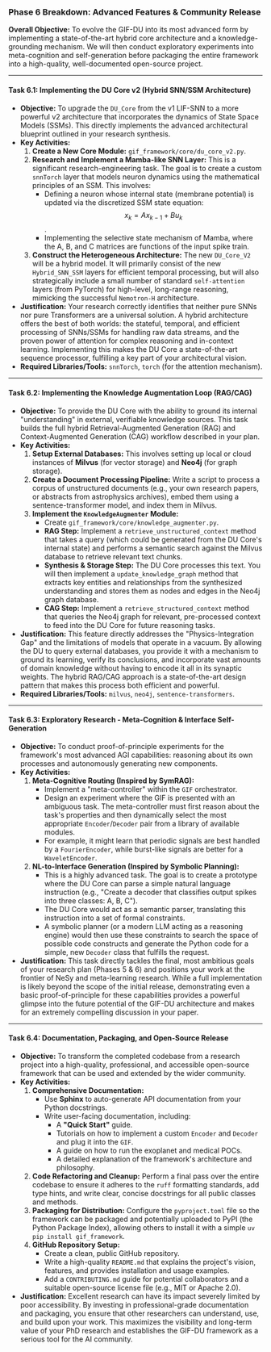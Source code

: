 ### **Phase 6 Breakdown: Advanced Features & Community Release**

**Overall Objective:** To evolve the GIF-DU into its most advanced form by implementing a state-of-the-art hybrid core architecture and a knowledge-grounding mechanism. We will then conduct exploratory experiments into meta-cognition and self-generation before packaging the entire framework into a high-quality, well-documented open-source project.

---

#### **Task 6.1: Implementing the DU Core v2 (Hybrid SNN/SSM Architecture)**

* **Objective:** To upgrade the `DU_Core` from the v1 LIF-SNN to a more powerful v2 architecture that incorporates the dynamics of State Space Models (SSMs). This directly implements the advanced architectural blueprint outlined in your research synthesis.
* **Key Activities:**
    1.  **Create a New Core Module:** `gif_framework/core/du_core_v2.py`.
    2.  **Research and Implement a Mamba-like SNN Layer:** This is a significant research-engineering task. The goal is to create a custom `snnTorch` layer that models neuron dynamics using the mathematical principles of an SSM. This involves:
        * Defining a neuron whose internal state (membrane potential) is updated via the discretized SSM state equation: $$x_k = Ax_{k-1} + Bu_k$$.
        * Implementing the selective state mechanism of Mamba, where the A, B, and C matrices are functions of the input spike train.
    3.  **Construct the Heterogeneous Architecture:** The new `DU_Core_V2` will be a hybrid model. It will primarily consist of the new `Hybrid_SNN_SSM` layers for efficient temporal processing, but will also strategically include a small number of standard `self-attention` layers (from PyTorch) for high-level, long-range reasoning, mimicking the successful `Nemotron-H` architecture.
* **Justification:** Your research correctly identifies that neither pure SNNs nor pure Transformers are a universal solution. A hybrid architecture offers the best of both worlds: the stateful, temporal, and efficient processing of SNNs/SSMs for handling raw data streams, and the proven power of attention for complex reasoning and in-context learning. Implementing this makes the DU Core a state-of-the-art sequence processor, fulfilling a key part of your architectural vision.
* **Required Libraries/Tools:** `snnTorch`, `torch` (for the attention mechanism).

---

#### **Task 6.2: Implementing the Knowledge Augmentation Loop (RAG/CAG)**

* **Objective:** To provide the DU Core with the ability to ground its internal "understanding" in external, verifiable knowledge sources. This task builds the full hybrid Retrieval-Augmented Generation (RAG) and Context-Augmented Generation (CAG) workflow described in your plan.
* **Key Activities:**
    1.  **Setup External Databases:** This involves setting up local or cloud instances of **Milvus** (for vector storage) and **Neo4j** (for graph storage).
    2.  **Create a Document Processing Pipeline:** Write a script to process a corpus of unstructured documents (e.g., your own research papers, or abstracts from astrophysics archives), embed them using a sentence-transformer model, and index them in Milvus.
    3.  **Implement the `KnowledgeAugmenter` Module:**
        * Create `gif_framework/core/knowledge_augmenter.py`.
        * **RAG Step:** Implement a `retrieve_unstructured_context` method that takes a query (which could be generated from the DU Core's internal state) and performs a semantic search against the Milvus database to retrieve relevant text chunks.
        * **Synthesis & Storage Step:** The DU Core processes this text. You will then implement a `update_knowledge_graph` method that extracts key entities and relationships from the synthesized understanding and stores them as nodes and edges in the Neo4j graph database.
        * **CAG Step:** Implement a `retrieve_structured_context` method that queries the Neo4j graph for relevant, pre-processed context to feed into the DU Core for future reasoning tasks.
* **Justification:** This feature directly addresses the "Physics-Integration Gap" and the limitations of models that operate in a vacuum. By allowing the DU to query external databases, you provide it with a mechanism to ground its learning, verify its conclusions, and incorporate vast amounts of domain knowledge without having to encode it all in its synaptic weights. The hybrid RAG/CAG approach is a state-of-the-art design pattern that makes this process both efficient and powerful.
* **Required Libraries/Tools:** `milvus`, `neo4j`, `sentence-transformers`.

---

#### **Task 6.3: Exploratory Research - Meta-Cognition & Interface Self-Generation**

* **Objective:** To conduct proof-of-principle experiments for the framework's most advanced AGI capabilities: reasoning about its own processes and autonomously generating new components.
* **Key Activities:**
    1.  **Meta-Cognitive Routing (Inspired by SymRAG):**
        * Implement a "meta-controller" within the `GIF` orchestrator.
        * Design an experiment where the GIF is presented with an ambiguous task. The meta-controller must first reason about the task's properties and then dynamically select the most appropriate `Encoder`/`Decoder` pair from a library of available modules.
        * For example, it might learn that periodic signals are best handled by a `FourierEncoder`, while burst-like signals are better for a `WaveletEncoder`.
    2.  **NL-to-Interface Generation (Inspired by Symbolic Planning):**
        * This is a highly advanced task. The goal is to create a prototype where the DU Core can parse a simple natural language instruction (e.g., "Create a decoder that classifies output spikes into three classes: A, B, C").
        * The DU Core would act as a semantic parser, translating this instruction into a set of formal constraints.
        * A symbolic planner (or a modern LLM acting as a reasoning engine) would then use these constraints to search the space of possible code constructs and generate the Python code for a simple, new `Decoder` class that fulfills the request.
* **Justification:** This task directly tackles the final, most ambitious goals of your research plan (Phases 5 & 6) and positions your work at the frontier of NeSy and meta-learning research. While a full implementation is likely beyond the scope of the initial release, demonstrating even a basic proof-of-principle for these capabilities provides a powerful glimpse into the future potential of the GIF-DU architecture and makes for an extremely compelling discussion in your paper.

---

#### **Task 6.4: Documentation, Packaging, and Open-Source Release**

* **Objective:** To transform the completed codebase from a research project into a high-quality, professional, and accessible open-source framework that can be used and extended by the wider community.
* **Key Activities:**
    1.  **Comprehensive Documentation:**
        * Use **Sphinx** to auto-generate API documentation from your Python docstrings.
        * Write user-facing documentation, including:
            * A **"Quick Start"** guide.
            * Tutorials on how to implement a custom `Encoder` and `Decoder` and plug it into the `GIF`.
            * A guide on how to run the exoplanet and medical POCs.
            * A detailed explanation of the framework's architecture and philosophy.
    2.  **Code Refactoring and Cleanup:** Perform a final pass over the entire codebase to ensure it adheres to the `ruff` formatting standards, add type hints, and write clear, concise docstrings for all public classes and methods.
    3.  **Packaging for Distribution:** Configure the `pyproject.toml` file so the framework can be packaged and potentially uploaded to PyPI (the Python Package Index), allowing others to install it with a simple `uv pip install gif_framework`.
    4.  **GitHub Repository Setup:**
        * Create a clean, public GitHub repository.
        * Write a high-quality `README.md` that explains the project's vision, features, and provides installation and usage examples.
        * Add a `CONTRIBUTING.md` guide for potential collaborators and a suitable open-source license file (e.g., MIT or Apache 2.0).
* **Justification:** Excellent research can have its impact severely limited by poor accessibility. By investing in professional-grade documentation and packaging, you ensure that other researchers can understand, use, and build upon your work. This maximizes the visibility and long-term value of your PhD research and establishes the GIF-DU framework as a serious tool for the AI community.